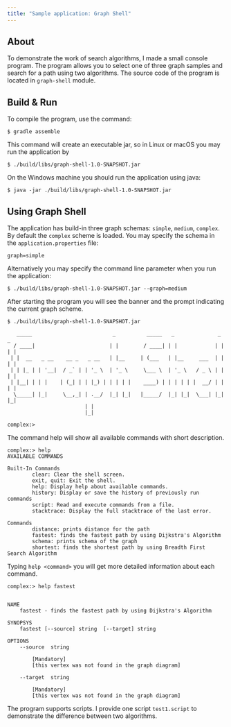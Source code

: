 ```yaml
---
title: "Sample application: Graph Shell"
---
```


## About

To demonstrate the work of search algorithms, I made a small console program. The program allows you to select one of three graph samples and search for a path using two algorithms. The source code of the program is located in `graph-shell` module. 

## Build & Run

To compile the program, use the command:

```shell
$ gradle assemble
```

This command will create an executable jar, so in Linux or macOS you may run the application by

```shell
$ ./build/libs/graph-shell-1.0-SNAPSHOT.jar 
```

On the Windows machine you should run the application using java:

```shell
$ java -jar ./build/libs/graph-shell-1.0-SNAPSHOT.jar 
```

## Using Graph Shell

The application has build-in three graph schemas: `simple`, `medium`, `complex`. By default the `complex` scheme is loaded. You may specify the schema in the `application.properties` file:

```properties
graph=simple
```

Alternatively you may specify the command line parameter when you run the application:

```shell
$ ./build/libs/graph-shell-1.0-SNAPSHOT.jar --graph=medium
```

After starting the program you will see the banner and the prompt indicating the current graph scheme.

```shell
$ ./build/libs/graph-shell-1.0-SNAPSHOT.jar 

   _____                          _          _____   _              _   _
  / ____|                        | |        / ____| | |            | | | |
 | |  __   _ __    __ _   _ __   | |__     | (___   | |__     ___  | | | |
 | | |_ | | '__|  / _` | | '_ \  | '_ \     \___ \  | '_ \   / _ \ | | | |
 | |__| | | |    | (_| | | |_) | | | | |    ____) | | | | | |  __/ | | | |
  \_____| |_|     \__,_| | .__/  |_| |_|   |_____/  |_| |_|  \___| |_| |_|
                         | |
                         |_|

complex:> 
```

The command help will show all available commands with short description. 

```shell
complex:> help
AVAILABLE COMMANDS

Built-In Commands
        clear: Clear the shell screen.
        exit, quit: Exit the shell.
        help: Display help about available commands.
        history: Display or save the history of previously run commands
        script: Read and execute commands from a file.
        stacktrace: Display the full stacktrace of the last error.

Commands
        distance: prints distance for the path
        fastest: finds the fastest path by using Dijkstra's Algorithm
        schema: prints schema of the graph
        shortest: finds the shortest path by using Breadth First Search Algorithm
```

Typing `help <command>` you will get more detailed information about each command.

```shell
complex:> help fastest


NAME
	fastest - finds the fastest path by using Dijkstra's Algorithm

SYNOPSYS
	fastest [--source] string  [--target] string  

OPTIONS
	--source  string
		
		[Mandatory]
		[this vertex was not found in the graph diagram]

	--target  string
		
		[Mandatory]
		[this vertex was not found in the graph diagram]
```

The program supports scripts. I provide one script `test1.script` to demonstrate the difference between two algorithms. 




